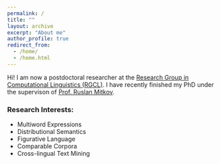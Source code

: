 ```yaml
---
permalink: /
title: ""
layout: archive
excerpt: "About me"
author_profile: true
redirect_from: 
  - /home/
  - /home.html
---
```


Hi! I am now a postdoctoral researcher at the [Research Group in Computational Linguistics (RGCL)](http://rgcl.wlv.ac.uk/). I have recently finished my PhD under the supervison of [Prof. Ruslan Mitkov](http://pers-www.wlv.ac.uk/~le1825/). 

### Research Interests:
* Multiword Expressions 
* Distributional Semantics 
* Figurative Language 
* Comparable Corpora 
* Cross-lingual Text Mining
